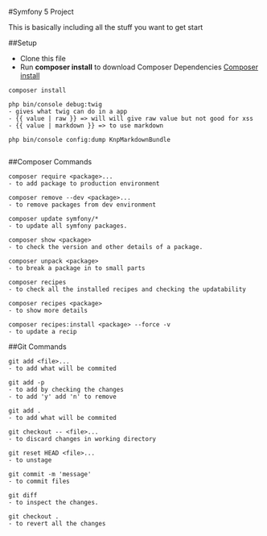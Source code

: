 #Symfony 5 Project

This is basically including all the stuff you want to get start

##Setup
+ Clone this file
+ Run **composer install** to download Composer Dependencies
[Composer install](https://getcomposer.org/download/)
```
composer install
```


```
php bin/console debug:twig
- gives what twig can do in a app
- {{ value | raw }} => will will give raw value but not good for xss
- {{ value | markdown }} => to use markdown

php bin/console config:dump KnpMarkdownBundle


```
##Composer Commands
```
composer require <package>...
- to add package to production environment

composer remove --dev <package>...
- to remove packages from dev environment

composer update symfony/*
- to update all symfony packages.

composer show <package>
- to check the version and other details of a package.

composer unpack <package>
- to break a package in to small parts

composer recipes
- to check all the installed recipes and checking the updatability

composer recipes <package>
- to show more details

composer recipes:install <package> --force -v
- to update a recip
```

##Git Commands
```
git add <file>...
- to add what will be commited

git add -p
- to add by checking the changes
- to add 'y' add 'n' to remove

git add .
- to add what will be commited

git checkout -- <file>...
- to discard changes in working directory

git reset HEAD <file>...
- to unstage

git commit -m 'message'
- to commit files

git diff
- to inspect the changes.

git checkout . 
- to revert all the changes
```
